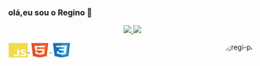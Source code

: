 ### olá,eu sou o Regino 👋


<div align="center">
  <a href="https://github.com/Regino449">
  <img height="180em" src="https://github-readme-stats.vercel.app/api?username=Regino449&show_icons=true&theme=dark&include_all_commits=true&count_private=true"/>
  <img height="180em" src="https://github-readme-stats.vercel.app/api/top-langs/?username=Regino449&layout=compact&langs_count=7&theme=dark"/>
</div>

  <div style="display: inline_block"><br>
  <img align="center" alt="regi-Js" height="30" width="40" src="https://raw.githubusercontent.com/devicons/devicon/master/icons/javascript/javascript-plain.svg">
  

  <img align="center" alt="regi-HTML" height="30" width="40" src="https://raw.githubusercontent.com/devicons/devicon/master/icons/html5/html5-original.svg">
    
  <img align="center" alt="regi-CSS" height="30" width="40" src="https://raw.githubusercontent.com/devicons/devicon/master/icons/css3/css3-original.svg">
  
  
  <img align="right" alt="regi-pic" height="150" style="border-radius:50px;" src="https://media.discordapp.net/attachments/639956127056134178/890373478988013628/Publicacoes_Instagram_1_1.png?width=676&height=676">
</div>
